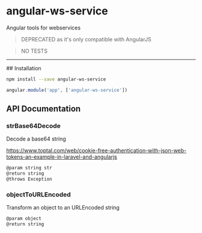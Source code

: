 # angular-ws-service
Angular tools for webservices

> DEPRECATED as it's only compatible with AngularJS

> NO TESTS

---

## Installation

```sh
npm install --save angular-ws-service
```

```js
angular.module('app', ['angular-ws-service'])
```

## API Documentation

### strBase64Decode
Decode a base64 string

https://www.toptal.com/web/cookie-free-authentication-with-json-web-tokens-an-example-in-laravel-and-angularjs

```js
@param string str
@return string
@throws Exception
```

### objectToURLEncoded

Transform an object to an URLEncoded string
```js
@param object
@return string
```
